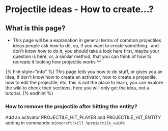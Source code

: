 # Projectile ideas - How to create...?

## What is this page?

* This page will be a explanation in general terms of common projectiles ideas people ask how to do, so, if you want to create something.. and don't know how to do it, you should take a look here first, maybe your question is here, or, a similar method, that you can think of how to recreate it looking how projectile works ^^

{% hint style="info" %}
This page tells you how to do stuff, or gives you an idea, if don't know how to create an activator, how to create a projectile, how to edit the projectile, etc, this is not the place to learn, you can explore the wiki to check their sections, here you will only get the idea, not a tutorial.
{% endhint %}

### How to remove the projectile after hitting the entity?

Add an activator PROJECTILE\_HIT\_PLAYER and PROJECTILE\_HIT\_ENTITY adding in commands: `minecraft:kill %projectile_uuid%`

